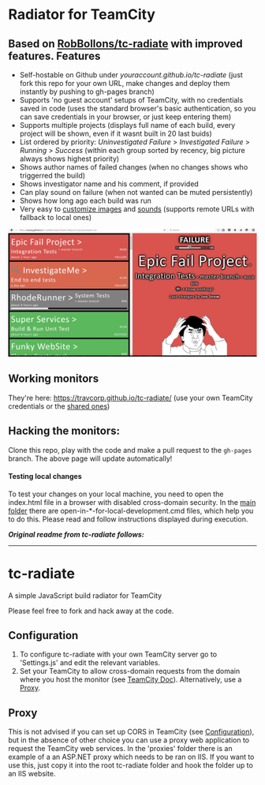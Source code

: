 Radiator for TeamCity
==========
Based on [RobBollons/tc-radiate](https://github.com/RobBollons/tc-radiate) with improved features.
Features
-------------
* Self-hostable on Github under _youraccount.github.io/tc-radiate_ (just fork this repo for your own URL, make changes and deploy them instantly by pushing to gh-pages branch)
* Supports 'no guest account' setups of TeamCity, with no credentials saved in code (uses the standard browser's basic authentication, so you can save credentials in your browser, or just keep entering them)
* Supports multiple projects (displays full name of each build, every project will be shown, even if it wasnt built in 20 last buids)
* List ordered by priority: _Uninvestigated Failure_ > _Investigated Failure_ > _Running_ > _Success_ (within each group sorted by recency, big picture always shows highest priority)
* Shows author names of failed changes (when no changes shows who triggerred the build)
* Shows investigator name and his comment, if provided
* Can play sound on failure (when not wanted can be muted persistently)
* Shows how long ago each build was run
* Very easy to <a href="./Content/images/!List.js" target="_blank">customize images</a> and <a href="./Content/sounds/!List.js" target="_blank">sounds</a> (supports remote URLs with fallback to local ones)

<img src="screenshot.jpg" width="600" />


Working monitors
-------------
They're here: https://travcorp.github.io/tc-radiate/
(use your own TeamCity credentials or the [shared ones](http://ttcwiki/display/itropics/Passwords+to+the+build+infrastructure#Passwordstothebuildinfrastructure-teamcitysharedaccount))

Hacking the monitors:
-------------
Clone this repo, play with the code and make a pull request to the `gh-pages` branch. The above page will update automatically!

#### Testing local changes
To test your changes on your local machine, you need to open the index.html file in a browser with disabled cross-domain security. In the [main folder](https://github.com/travcorp/tc-radiate) there are open-in-*-for-local-development.cmd files, which help you to do this. Please read and follow instructions displayed during execution.


**_Original readme from tc-radiate follows:_**

-------------

tc-radiate
==========
A simple JavaScript build radiator for TeamCity

Please feel free to fork and hack away at the code.

Configuration
-------------
1. To configure tc-radiate with your own TeamCity server go to 'Settings.js' and edit the relevant variables.
2. Set your TeamCity to allow cross-domain requests from the domain where you host the monitor (see [TeamCity Doc](https://confluence.jetbrains.com/display/TCD9/REST+API#RESTAPI-CORSSupport)). Alternatively, use a [Proxy](#proxy).

Proxy
-----
This is not advised if you can set up CORS in TeamCity (see [Configuration](#configuration)), but in the absence of other choice you can use a proxy web application to request the TeamCity web services. In the 'proxies' folder there is an example of a an ASP.NET proxy which needs to be ran on IIS. If you want to use this, just copy it into the root tc-radiate folder and hook the folder up to an IIS website.
